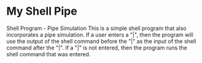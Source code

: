 # My Shell Pipe
Shell Program - Pipe Simulation
This is a simple shell program that also incorporates a pipe simulation. 
If a user enters a "|", then the program will use the output of the shell command
before the "|" as the input of the shell command after the "|".
If a "|" is not entered, then the program runs the shell command that was entered.
